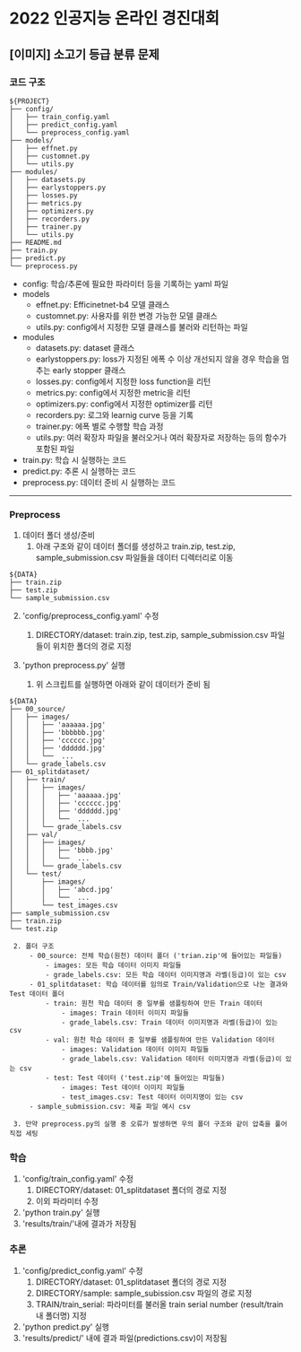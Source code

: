 # 2022 인공지능 온라인 경진대회
## [이미지] 소고기 등급 분류 문제


### 코드 구조

```
${PROJECT}
├── config/
│   ├── train_config.yaml
│   ├── predict_config.yaml
│   └── preprocess_config.yaml
├── models/
│   ├── effnet.py
│   ├── customnet.py
│   └── utils.py
├── modules/
│   ├── datasets.py
│   ├── earlystoppers.py
│   ├── losses.py
│   ├── metrics.py
│   ├── optimizers.py
│   ├── recorders.py
│   ├── trainer.py
│   └── utils.py
├── README.md
├── train.py
├── predict.py
└── preprocess.py
```

- config: 학습/추론에 필요한 파라미터 등을 기록하는 yaml 파일
- models
    - effnet.py: Efficinetnet-b4 모델 클래스
    - customnet.py: 사용자를 위한 변경 가능한 모델 클래스
    - utils.py: config에서 지정한 모델 클래스를 불러와 리턴하는 파일
- modules
    - datasets.py: dataset 클래스
    - earlystoppers.py: loss가 지정된 에폭 수 이상 개선되지 않을 경우 학습을 멈추는 early stopper 클래스
    - losses.py: config에서 지정한 loss function을 리턴
    - metrics.py: config에서 지정한 metric을 리턴
    - optimizers.py: config에서 지정한 optimizer를 리턴
    - recorders.py: 로그와 learnig curve 등을 기록
    - trainer.py: 에폭 별로 수행할 학습 과정
    - utils.py: 여러 확장자 파일을 불러오거나 여러 확장자로 저장하는 등의 함수가 포함된 파일
- train.py: 학습 시 실행하는 코드
- predict.py: 추론 시 실행하는 코드
- preprocess.py: 데이터 준비 시 실행하는 코드


---

### Preprocess

1. 데이터 폴더 생성/준비
    1. 아래 구조와 같이 데이터 폴더를 생성하고 train.zip, test.zip, sample_submission.csv 파일들을 데이터 디렉터리로 이동
```
${DATA}
├── train.zip
├── test.zip
└── sample_submission.csv
```
2. 'config/preprocess_config.yaml' 수정
    1. DIRECTORY/dataset: train.zip, test.zip, sample_submission.csv 파일들이 위치한 폴더의 경로 지정

3. 'python preprocess.py' 실행
    1. 위 스크립트를 실행하면 아래와 같이 데이터가 준비 됨
```
${DATA}
├── 00_source/
│   ├── images/
│   │   ├── 'aaaaaa.jpg'
│   │   ├── 'bbbbbb.jpg'
│   │   ├── 'cccccc.jpg'
│   │   ├── 'dddddd.jpg'
│   │   └──  ...
│   └── grade_labels.csv
├── 01_splitdataset/
│   ├── train/
│   │   ├── images/
│   │   │   ├── 'aaaaaa.jpg'
│   │   │   ├── 'cccccc.jpg'
│   │   │   ├── 'dddddd.jpg'
│   │   │   └──  ...
│   │   └── grade_labels.csv
│   ├── val/
│   │   ├── images/
│   │   │   ├── 'bbbb.jpg'
│   │   │   └──  ...
│   │   └── grade_labels.csv
│   └── test/
│       ├── images/
│       │   ├── 'abcd.jpg'
│       │   └──  ...
│       └── test_images.csv
├── sample_submission.csv
├── train.zip
└── test.zip
```
     2. 폴더 구조
         - 00_source: 전체 학습(원천) 데이터 폴더 ('trian.zip'에 들어있는 파일들)
             - images: 모든 학습 데이터 이미지 파일들
             - grade_labels.csv: 모든 학습 데이터 이미지명과 라벨(등급)이 있는 csv
         - 01_splitdataset: 학습 데이터를 임의로 Train/Validation으로 나눈 결과와 Test 데이터 폴더
             - train: 원천 학습 데이터 중 일부를 샘플링하여 만든 Train 데이터
                 - images: Train 데이터 이미지 파일들
                 - grade_labels.csv: Train 데이터 이미지명과 라벨(등급)이 있는 csv
             - val: 원천 학습 데이터 중 일부를 샘플링하여 만든 Validation 데이터
                 - images: Validation 데이터 이미지 파일들
                 - grade_labels.csv: Validation 데이터 이미지명과 라벨(등급)이 있는 csv
             - test: Test 데이터 ('test.zip'에 들어있는 파일들)
                 - images: Test 데이터 이미지 파일들
                 - test_images.csv: Test 데이터 이미지명이 있는 csv
         - sample_submission.csv: 제출 파일 예시 csv

     3. 만약 preprocess.py의 실행 중 오류가 발생하면 우의 폴더 구조와 같이 압축을 풀어 직접 세팅

     

### 학습

1. 'config/train_config.yaml' 수정
    1. DIRECTORY/dataset: 01_splitdataset 폴더의 경로 지정
    2. 이외 파라미터 수정
2. 'python train.py' 실행
3. 'results/train/'내에 결과가 저장됨


### 추론

1. 'config/predict_config.yaml' 수정
    1. DIRECTORY/dataset: 01_splitdataset 폴더의 경로 지정
    2. DIRECTORY/sample: sample_subission.csv 파일의 경로 지정
    3. TRAIN/train_serial: 파라미터를 불러올 train serial number (result/train 내 폴더명) 지정
2. 'python predict.py' 실행
3. 'results/predict/' 내에 결과 파일(predictions.csv)이 저장됨
    
